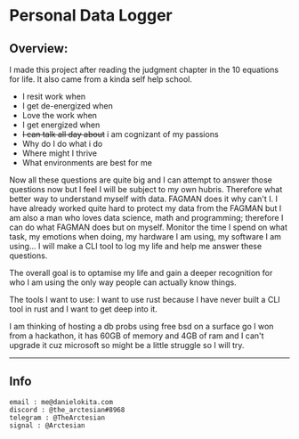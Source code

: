 # Personal Data Logger

## Overview:

I made this project after reading the judgment chapter in the 10 equations for life. It also came from a kinda self help school.

- I resit work when
- I get de-energized when
- Love the work when
- I get energized when
- ~~I can talk all day about~~ i am cognizant of my passions
- Why do I do what i do
- Where might I thrive
- What environments are best for me

Now all these questions are quite big and I can attempt to answer those questions now but I feel I will be subject to my own hubris. Therefore what better way to understand myself with data. FAGMAN does it why can't I. I have already worked quite hard to protect my data from the FAGMAN but I am also a man who loves data science, math and programming; therefore I can do what FAGMAN does but on myself. Monitor the time I spend on what task, my emotions when doing, my hardware I am using, my software I am using... I will make a CLI tool to log my life and help me answer these questions.

The overall goal is to optamise my life and gain a deeper recognition for who I am using the only way people can actually know things.

The tools I want to use:
I want to use rust because I have never built a CLI tool in rust and I want to get deep into it.

I am thinking of hosting a db probs using free bsd on a surface go I won from a hackathon, it has 60GB of memory and 4GB of ram and I can't upgrade it cuz microsoft so might be a little struggle so I will try. 

<hr>

## Info

```
email : me@danielokita.com
discord : @the_arctesian#8968
telegram : @TheArctesian
signal : @Arctesian
```
